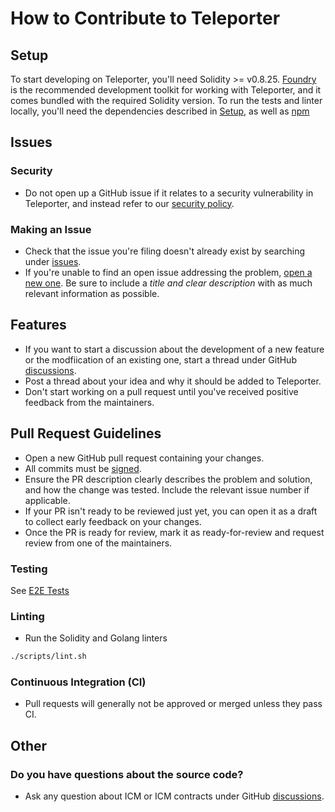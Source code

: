 # How to Contribute to Teleporter

## Setup

To start developing on Teleporter, you'll need Solidity >= v0.8.25. [Foundry](https://book.getfoundry.sh/getting-started/installation) is the recommended development toolkit for working with Teleporter, and it comes bundled with the required Solidity version. To run the tests and linter locally, you'll need the dependencies described in [Setup](./README.md#setup), as well as [npm](https://docs.npmjs.com/downloading-and-installing-node-js-and-npm)

## Issues

### Security

- Do not open up a GitHub issue if it relates to a security vulnerability in Teleporter, and instead refer to our [security policy](./SECURITY.md).

### Making an Issue

- Check that the issue you're filing doesn't already exist by searching under [issues](https://github.com/ava-labs/icm-contracts/issues).
- If you're unable to find an open issue addressing the problem, [open a new one](https://github.com/ava-labs/icm-contracts/issues/new/choose). Be sure to include a _title and clear description_ with as much relevant information as possible.

## Features

- If you want to start a discussion about the development of a new feature or the modfiication of an existing one, start a thread under GitHub [discussions](https://github.com/ava-labs/icm-contracts/discussions/categories/ideas).
- Post a thread about your idea and why it should be added to Teleporter.
- Don't start working on a pull request until you've received positive feedback from the maintainers.

## Pull Request Guidelines

- Open a new GitHub pull request containing your changes.
- All commits must be [signed](https://docs.github.com/en/authentication/managing-commit-signature-verification/signing-commits).
- Ensure the PR description clearly describes the problem and solution, and how the change was tested. Include the relevant issue number if applicable.
- If your PR isn't ready to be reviewed just yet, you can open it as a draft to collect early feedback on your changes.
- Once the PR is ready for review, mark it as ready-for-review and request review from one of the maintainers.

### Testing

See [E2E Tests](./README.md#e2e-tests)

### Linting

- Run the Solidity and Golang linters

```sh
./scripts/lint.sh
```

### Continuous Integration (CI)

- Pull requests will generally not be approved or merged unless they pass CI.

## Other

### Do you have questions about the source code?

- Ask any question about ICM or ICM contracts under GitHub [discussions](https://github.com/ava-labs/icm-contracts/discussions/categories/q-a).
